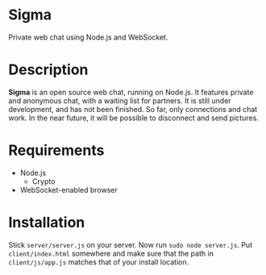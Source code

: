 Sigma
=====

Private web chat using Node.js and WebSocket.

Description
============
**Sigma** is an open source web chat, running on Node.js. It features private and anonymous chat, with a waiting list for partners. It is still under development, and has not been finished. So far, only connections and chat work. In the near future, it will be possible to disconnect and send pictures.

Requirements
============
  * Node.js
    * Crypto
  * WebSocket-enabled browser
  
Installation
============
Stick `server/server.js` on your server. Now run `sudo node server.js`. Put `client/index.html` somewhere and make sure that the path in `client/js/app.js` matches that of your install location.
